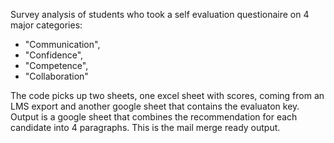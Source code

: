 Survey analysis of students who took a self evaluation questionaire on 4 major categories:
- "Communication", 
- "Confidence", 
- "Competence",
- "Collaboration"

The code picks up two sheets, one excel sheet with scores, coming from an LMS export and another google sheet that contains the evaluaton key.
Output is a google sheet that combines the recommendation for each candidate into 4 paragraphs.
This is the mail merge ready output.
